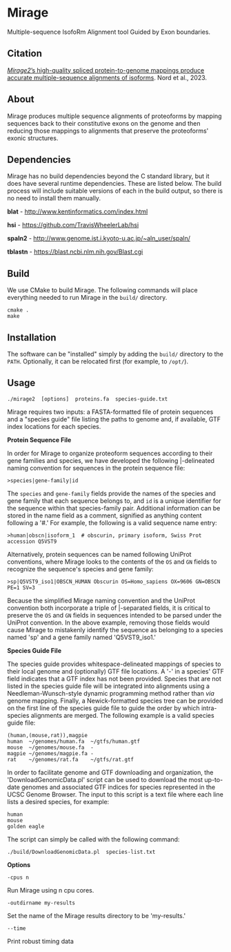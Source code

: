# Mirage

Multiple-sequence IsofoRm Alignment tool Guided by Exon boundaries.

## Citation

[*Mirage2*’s high-quality spliced protein-to-genome mappings produce accurate multiple-sequence alignments of isoforms](https://journals.plos.org/plosone/article?id=10.1371/journal.pone.0285225).
Nord et al., 2023.


## About

Mirage produces multiple sequence alignments of proteoforms by mapping sequences
back to their constitutive exons on the genome and then reducing those mappings
to alignments that preserve the proteoforms' exonic structures.

## Dependencies

Mirage has no build dependencies beyond the C standard library, but it does have
several runtime dependencies. These are listed below. The build process will
include suitable versions of each in the build output, so there is no need to
install them manually.

**blat** - <http://www.kentinformatics.com/index.html>

**hsi** - <https://github.com/TravisWheelerLab/hsi>

**spaln2** - <http://www.genome.ist.i.kyoto-u.ac.jp/~aln_user/spaln/>

**tblastn** - <https://blast.ncbi.nlm.nih.gov/Blast.cgi>

## Build

We use CMake to build Mirage. The following commands will place everything
needed to run Mirage in the `build/` directory.

```
cmake .
make
```

## Installation

 The software can be "installed" simply by adding the `build/` directory to the
 `PATH`. Optionally, it can be relocated first (for example, to `/opt/`).


## Usage

```
./mirage2  [options]  proteins.fa  species-guide.txt
```

Mirage requires two inputs: a FASTA-formatted file of protein sequences and a
"species guide" file listing the paths to genome and, if available, GTF index
locations for each species.


**Protein Sequence File**

In order for Mirage to organize proteoform sequences according to their gene
families and species, we have developed the following |-delineated naming
convention for sequences in the protein sequence file:

```
>species|gene-family|id
```

The `species` and `gene-family` fields provide the names of the species and
gene family that each sequence belongs to, and `id` is a unique identifier
for the sequence within that species-family pair.
Additional information can be stored in the name field as a comment,
signified as anything content following a '#.'
For example, the following is a valid sequence name entry:

```
>human|obscn|isoform_1  # obscurin, primary isoform, Swiss Prot accession Q5VST9
```

Alternatively, protein sequences can be named following UniProt conventions,
where Mirage looks to the contents of the `OS` and `GN` fields to recognize the
sequence's species and gene family:

```
>sp|Q5VST9_iso1|OBSCN_HUMAN Obscurin OS=Homo_sapiens OX=9606 GN=OBSCN PE=1 SV=3
```

Because the simplified Mirage naming convention and the UniProt convention both
incorporate a triple of |-separated fields, it is critical to preserve the `OS`
and `GN` fields in sequences intended to be parsed under the UniProt convention.
In the above example, removing those fields would cause Mirage to mistakenly
identify the sequence as belonging to a species named 'sp' and a gene family
named 'Q5VST9_iso1.'


**Species Guide File**

The species guide provides whitespace-delineated mappings of species to their
local genome and (optionally) GTF file locations.
A '-' in a species' GTF field indicates that a GTF index has not been provided.
Species that are not listed in the species guide file will be integrated into
alignments using a Needleman-Wunsch-style dynamic programming method rather than
*via* genome mapping.
Finally, a Newick-formatted species tree can be provided on the first line of
the species guide file to guide the order by which intra-species alignments are
merged.
The following example is a valid species guide file:

```
(human,(mouse,rat)),magpie
human  ~/genomes/human.fa  ~/gtfs/human.gtf
mouse  ~/genomes/mouse.fa  -
magpie ~/genomes/magpie.fa -
rat    ~/genomes/rat.fa    ~/gtfs/rat.gtf
```

In order to facilitate genome and GTF downloading and organization, the
'DownloadGenomicData.pl' script can be used to download the most up-to-date
genomes and associated GTF indices for species represented in the
UCSC Genome Browser.
The input to this script is a text file where each line lists a desired
species, for example:

```
human
mouse
golden eagle
```

The script can simply be called with the following command:

```
./build/DownloadGenomicData.pl  species-list.txt
```


**Options**

`-cpus n`

Run Mirage using n cpu cores.

`-outdirname my-results`

Set the name of the Mirage results directory to be 'my-results.'

`--time`

Print robust timing data
